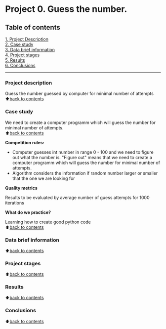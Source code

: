 # Project 0. Guess the number.


## Table of contents
[1. Project Description](#project-description)<br>
[2. Case study](#case-study)<br>
[3. Data brief information](#data-brief-information)<br>
[4. Project stages](#project-stages)<br>
[5. Results](#results)<br>
[6. Conclusions](#conclusions)<br>

----

### Project description
Guess the number guessed by computer for minimal number of attempts<br>
:arrow_up:[back to contents](#table-of-contents)


### Case study
We need to create a computer programm which will guess the number for minimal number of attempts.<br>
:arrow_up:[back to contents](#table-of-contents)

**Competition rules:**
- Computer guesses int number in range 0 - 100 and we need to figure out what the number is. "Figure out" means that we need to create a computer programm which will guess the number for minimal number of attempts.
- Algorithm considers the information if random number larger or smaller that the one we are looking for

**Quality metrics**

Results to be evaluated by average number of guess attempts for 1000 iterations

**What do we practice?**

Learning how to create good python code
<br>:arrow_up:[back to contents](#table-of-contents)

### Data brief information<br>
:arrow_up:[back to contents](#table-of-contents)

### Project stages<br>
:arrow_up:[back to contents](#table-of-contents)

### Results<br>
:arrow_up:[back to contents](#table-of-contents)

### Conclusions<br>
:arrow_up:[back to contents](#table-of-contents)